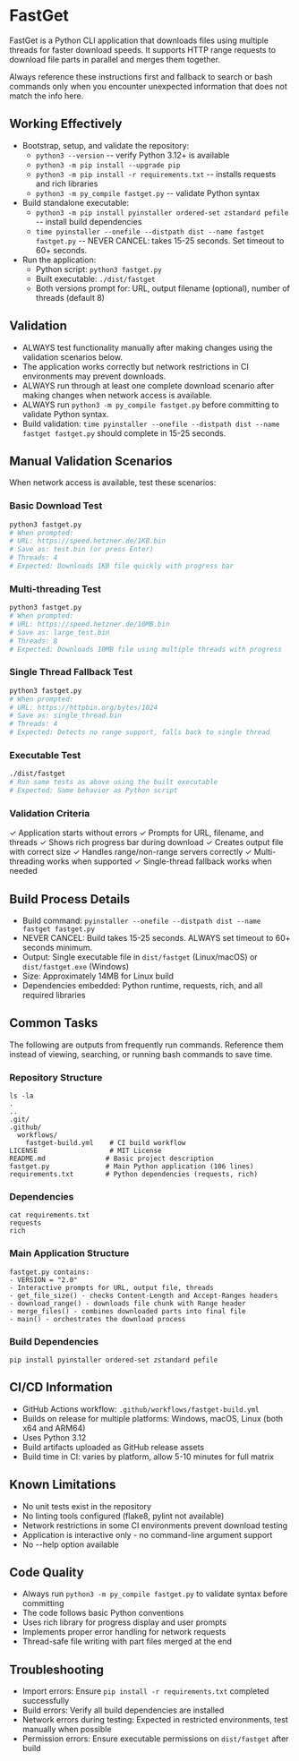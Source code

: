 # FastGet
FastGet is a Python CLI application that downloads files using multiple threads for faster download speeds. It supports HTTP range requests to download file parts in parallel and merges them together.

Always reference these instructions first and fallback to search or bash commands only when you encounter unexpected information that does not match the info here.

## Working Effectively
- Bootstrap, setup, and validate the repository:
  - `python3 --version` -- verify Python 3.12+ is available
  - `python3 -m pip install --upgrade pip`
  - `python3 -m pip install -r requirements.txt` -- installs requests and rich libraries
  - `python3 -m py_compile fastget.py` -- validate Python syntax
- Build standalone executable:
  - `python3 -m pip install pyinstaller ordered-set zstandard pefile` -- install build dependencies
  - `time pyinstaller --onefile --distpath dist --name fastget fastget.py` -- NEVER CANCEL: takes 15-25 seconds. Set timeout to 60+ seconds.
- Run the application:
  - Python script: `python3 fastget.py`
  - Built executable: `./dist/fastget`
  - Both versions prompt for: URL, output filename (optional), number of threads (default 8)

## Validation
- ALWAYS test functionality manually after making changes using the validation scenarios below.
- The application works correctly but network restrictions in CI environments may prevent downloads.
- ALWAYS run through at least one complete download scenario after making changes when network access is available.
- ALWAYS run `python3 -m py_compile fastget.py` before committing to validate Python syntax.
- Build validation: `time pyinstaller --onefile --distpath dist --name fastget fastget.py` should complete in 15-25 seconds.

## Manual Validation Scenarios
When network access is available, test these scenarios:

### Basic Download Test
```bash
python3 fastget.py
# When prompted:
# URL: https://speed.hetzner.de/1KB.bin
# Save as: test.bin (or press Enter)
# Threads: 4
# Expected: Downloads 1KB file quickly with progress bar
```

### Multi-threading Test
```bash
python3 fastget.py
# When prompted:
# URL: https://speed.hetzner.de/10MB.bin
# Save as: large_test.bin
# Threads: 8
# Expected: Downloads 10MB file using multiple threads with progress
```

### Single Thread Fallback Test
```bash
python3 fastget.py
# When prompted:
# URL: https://httpbin.org/bytes/1024
# Save as: single_thread.bin
# Threads: 4
# Expected: Detects no range support, falls back to single thread
```

### Executable Test
```bash
./dist/fastget
# Run same tests as above using the built executable
# Expected: Same behavior as Python script
```

### Validation Criteria
✓ Application starts without errors
✓ Prompts for URL, filename, and threads
✓ Shows rich progress bar during download
✓ Creates output file with correct size
✓ Handles range/non-range servers correctly
✓ Multi-threading works when supported
✓ Single-thread fallback works when needed

## Build Process Details
- Build command: `pyinstaller --onefile --distpath dist --name fastget fastget.py`
- NEVER CANCEL: Build takes 15-25 seconds. ALWAYS set timeout to 60+ seconds minimum.
- Output: Single executable file in `dist/fastget` (Linux/macOS) or `dist/fastget.exe` (Windows)
- Size: Approximately 14MB for Linux build
- Dependencies embedded: Python runtime, requests, rich, and all required libraries

## Common Tasks
The following are outputs from frequently run commands. Reference them instead of viewing, searching, or running bash commands to save time.

### Repository Structure
```
ls -la
.
..
.git/
.github/
  workflows/
    fastget-build.yml    # CI build workflow
LICENSE                  # MIT License
README.md               # Basic project description
fastget.py              # Main Python application (106 lines)
requirements.txt        # Python dependencies (requests, rich)
```

### Dependencies
```
cat requirements.txt
requests
rich
```

### Main Application Structure
```
fastget.py contains:
- VERSION = "2.0"
- Interactive prompts for URL, output file, threads
- get_file_size() - checks Content-Length and Accept-Ranges headers
- download_range() - downloads file chunk with Range header
- merge_files() - combines downloaded parts into final file
- main() - orchestrates the download process
```

### Build Dependencies
```
pip install pyinstaller ordered-set zstandard pefile
```

## CI/CD Information
- GitHub Actions workflow: `.github/workflows/fastget-build.yml`
- Builds on release for multiple platforms: Windows, macOS, Linux (both x64 and ARM64)
- Uses Python 3.12
- Build artifacts uploaded as GitHub release assets
- Build time in CI: varies by platform, allow 5-10 minutes for full matrix

## Known Limitations
- No unit tests exist in the repository
- No linting tools configured (flake8, pylint not available)
- Network restrictions in some CI environments prevent download testing
- Application is interactive only - no command-line argument support
- No --help option available

## Code Quality
- Always run `python3 -m py_compile fastget.py` to validate syntax before committing
- The code follows basic Python conventions
- Uses rich library for progress display and user prompts
- Implements proper error handling for network requests
- Thread-safe file writing with part files merged at the end

## Troubleshooting
- Import errors: Ensure `pip install -r requirements.txt` completed successfully
- Build errors: Verify all build dependencies are installed
- Network errors during testing: Expected in restricted environments, test manually when possible
- Permission errors: Ensure executable permissions on `dist/fastget` after build